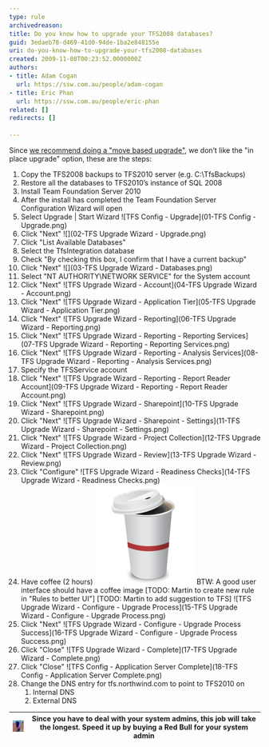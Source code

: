 ```yaml
---
type: rule
archivedreason: 
title: Do you know how to upgrade your TFS2008 databases?
guid: 3edaeb78-d469-41d0-94de-1ba2e848155e
uri: do-you-know-how-to-upgrade-your-tfs2008-databases
created: 2009-11-08T00:23:52.0000000Z
authors:
- title: Adam Cogan
  url: https://ssw.com.au/people/adam-cogan
- title: Eric Phan
  url: https://ssw.com.au/people/eric-phan
related: []
redirects: []

---
```


Since [we recommend doing a "move based upgrade"](/do-you-know-your-migration-choices1), we don’t like the "in place upgrade" option, these are the steps:

1. Copy the TFS2008 backups to TFS2010 server (e.g. C:\TfsBackups)
2. Restore all the databases to TFS2010’s instance of SQL 2008
3. Install Team Foundation Server 2010
4. After the install has completed the Team Foundation Server Configuration Wizard will open
5. Select Upgrade | Start Wizard
![TFS Config - Upgrade](01-TFS Config - Upgrade.png)
6. Click "Next"
![](02-TFS Upgrade Wizard - Upgrade.png)
7. Click "List Available Databases"
8. Select the TfsIntegration database
9. Check "By checking this box, I confirm that I have a current backup"
10. Click "Next"
![](03-TFS Upgrade Wizard - Databases.png)
11. Select "NT AUTHORITY\NETWORK SERVICE" for the System account
12. Click "Next" 
![TFS Upgrade Wizard - Account](04-TFS Upgrade Wizard - Account.png)
13. Click "Next"
![TFS Upgrade Wizard - Application Tier](05-TFS Upgrade Wizard - Application Tier.png)
14. Click "Next"
![TFS Upgrade Wizard - Reporting](06-TFS Upgrade Wizard - Reporting.png)
15. Click "Next"
![TFS Upgrade Wizard - Reporting - Reporting Services](07-TFS Upgrade Wizard - Reporting - Reporting Services.png)
16. Click "Next"
![TFS Upgrade Wizard - Reporting - Analysis Services](08-TFS Upgrade Wizard - Reporting - Analysis Services.png)
17. Specify the TFSService account
18. Click "Next"
![TFS Upgrade Wizard - Reporting - Report Reader Account](09-TFS Upgrade Wizard - Reporting - Report Reader Account.png)
19. Click "Next"
![TFS Upgrade Wizard - Sharepoint](10-TFS Upgrade Wizard - Sharepoint.png)
20. Click "Next"
![TFS Upgrade Wizard - Sharepoint - Settings](11-TFS Upgrade Wizard - Sharepoint - Settings.png)
21. Click "Next"
![TFS Upgrade Wizard - Project Collection](12-TFS Upgrade Wizard - Project Collection.png)
22. Click "Next"
![TFS Upgrade Wizard - Review](13-TFS Upgrade Wizard - Review.png)
23. Click "Configure"
![TFS Upgrade Wizard - Readiness Checks](14-TFS Upgrade Wizard - Readiness Checks.png)
24. Have coffee (2 hours)
![Coffee](ssw-coffee.png)
BTW: A good user interface should have a coffee image 
[TODO: Martin to create new rule in "Rules to better UI"]
[TODO: Martin to add suggestion to TFS]
![TFS Upgrade Wizard - Configure - Upgrade Process](15-TFS Upgrade Wizard - Configure - Upgrade Process.png)
25. Click "Next"
![TFS Upgrade Wizard - Configure - Upgrade Process Success](16-TFS Upgrade Wizard - Configure - Upgrade Process Success.png)
26. Click "Close"
![TFS Upgrade Wizard - Complete](17-TFS Upgrade Wizard - Complete.png)
27. Click "Close"
![TFS Config - Application Server Complete](18-TFS Config - Application Server Complete.png)
28. Change the DNS entry for tfs.northwind.com to point to TFS2010 on
    1. Internal DNS
    2. External DNS



| ![Red Bull Can](redbull.jpg) | Since you have to deal with your system admins, this job will take the longest. Speed it up by buying a Red Bull for your system admin |
| --- | --- |


<!--endintro-->
